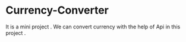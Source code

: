 # Currency-Converter
 It is a mini project . We can convert currency  with the help of Api in this project .
